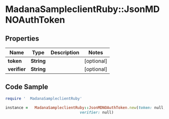 #   MadanaSampleclientRuby::JsonMDNOAuthToken

## Properties

Name | Type | Description | Notes
------------ | ------------- | ------------- | -------------
**token** | **String** |  | [optional] 
**verifier** | **String** |  | [optional] 

## Code Sample

```ruby
require '  MadanaSampleclientRuby'

instance =   MadanaSampleclientRuby::JsonMDNOAuthToken.new(token: null,
                                 verifier: null)
```


